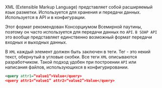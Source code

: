 XML (Extensible Markup Language) представляет собой расширяемый язык разметки. Используется для хранения и передачи данных. Используется в API и в конфигурации.
  
Этот формат рекомендован Консорциумом Всемирной паутины, поэтому он часто используется для передачи данных по `API`. `В SOAP API` это вообще представляет единственно возможный формат передачи входных и выходных данных.

В `XML` каждый элемент должен быть заключен в теги. Тег - это некий текст, обернутый в угловые скобки. Все теги `XML` описываются разработчиком. Такой подход удобен при построении `API` или написания файлов, использующихся в конфигурировании.

```xml
<query attr1=“value1”>Value</query>
<query attr1=“value1” attr2=“value2”>Value</query>
```